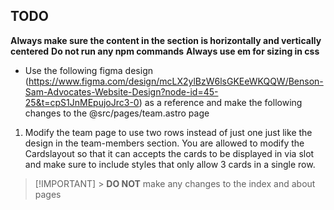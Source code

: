 ## TODO

**Always make sure the content in the section is horizontally and vertically centered**
**Do not run any npm commands**
**Always use em for sizing in css**

- Use the following figma design (https://www.figma.com/design/mcLX2ylBzW6lsGKEeWKQQW/Benson-Sam-Advocates-Website-Design?node-id=45-25&t=cpS1JnMEpujoJrc3-0)
  as a reference and make the following changes to the @src/pages/team.astro page

1. Modify the team page to use two rows instead of just one just like the design in the team-members section.
   You are allowed to modify the Cardslayout so that it can accepts the cards to be displayed in via slot and make sure to
   include styles that only allow 3 cards in a single row.

> [!IMPORTANT] > **DO NOT** make any changes to the index and about pages
